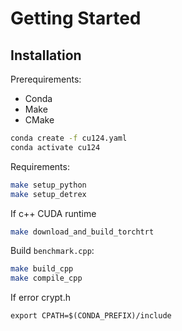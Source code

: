 # Getting Started

## Installation

Prerequirements:
- Conda
- Make
- CMake

```bash
conda create -f cu124.yaml
conda activate cu124
```

Requirements: 
```bash
make setup_python
make setup_detrex
```

If c++ CUDA runtime
```bash
make download_and_build_torchtrt
```

Build `benchmark.cpp`:

```bash
make build_cpp
make compile_cpp
```


If error crypt.h
```
export CPATH=$(CONDA_PREFIX)/include
```